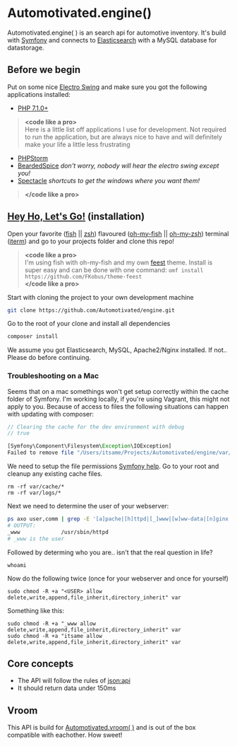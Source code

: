 # Automotivated.engine()
Automotivated.engine( ) is an search api for automotive inventory. It's build with [Symfony](http://symfony.com/) and connects to [Elasticsearch](https://www.elastic.co/) with a MySQL database for datastorage.


## Before we begin
Put on some nice [Electro Swing](https://www.youtube.com/watch?v=aUn2HvekSZY) and make sure you got the following applications installed:

- [PHP 7.1.0+](http://http://www.php.net/)

> **&lt;code like a pro&gt;**<br>
 Here is a little list off applications I use for development. Not required to run the application, but are always nice to have and will definitely make your life a little less frustrating
 - [PHPStorm](https://www.jetbrains.com/phpstorm/)
 - [BeardedSpice](https://beardedspice.github.io/) *don't worry, nobody will hear the electro swing except you!*
 - [Spectacle](https://www.spectacleapp.com/) *shortcuts to get the windows where you want them!*

> **&lt;/code like a pro&gt;**<br>

## [Hey Ho, Let's Go!](https://www.youtube.com/watch?v=ZDXdBx6UaLI) (installation)
Open your favorite ([fish](https://fishshell.com/) || [zsh](http://www.zsh.org/)) flavoured ([oh-my-fish](https://github.com/oh-my-fish/oh-my-fish) || [oh-my-zsh](https://github.com/robbyrussell/oh-my-zsh)) terminal ([iterm](https://www.iterm2.com/)) and go to your projects folder and clone this repo!

> **&lt;code like a pro&gt;**<br>
 I'm using fish with oh-my-fish and my own [feest](https://github.com/FKobus/theme-feest) theme. Install is super easy and can be done with one command: `omf install https://github.com/FKobus/theme-feest`<br>
 **&lt;/code like a pro&gt;**<br>

Start with cloning the project to your own development machine

```sh
git clone https://github.com/Automotivated/engine.git
```
Go to the root of your clone and install all dependencies
```sh
composer install
```

We assume you got Elasticsearch, MySQL, Apache2/Nginx installed. If not.. Please do before continuing.

### Troubleshooting on a Mac
Seems that on a mac somethings won't get setup correctly within the cache folder of Symfony. I'm working locally, if you're using Vagrant, this might not apply to you.
Because of access to files the following situations can happen with updating with composer:

```php
// Clearing the cache for the dev environment with debug
// true

[Symfony\Component\Filesystem\Exception\IOException]
Failed to remove file "/Users/itsame/Projects/Automotivated/engine/var/cache/de~/profiler/de/56/aa56de": .
```
We need to setup the file permissions [Symfony help](http://symfony.com/doc/current/setup/file_permissions.html).
Go to your root and cleanup any existing cache files.

```
rm -rf var/cache/*
rm -rf var/logs/*
```
Next we need to determine the user of your webserver:
```sh
ps axo user,comm | grep -E '[a]pache|[h]ttpd|[_]www|[w]ww-data|[n]ginx' | grep -v root | head -1
# OUTPUT:
_www             /usr/sbin/httpd
# _www is the user
```
Followed by determing who you are.. isn't that the real question in life?
```
whoami
```
Now do the following twice (once for your webserver and once for yourself)
```
sudo chmod -R +a "<USER> allow delete,write,append,file_inherit,directory_inherit" var
```
Something like this:
```
sudo chmod -R +a "_www allow delete,write,append,file_inherit,directory_inherit" var
sudo chmod -R +a "itsame allow delete,write,append,file_inherit,directory_inherit" var
```

## Core concepts
- The API will follow the rules of [json:api](http://jsonapi.org/)
- It should return data under 150ms

## Vroom
This API is build for [Automotivated.vroom( )](https://github.com/Automotivated/vroom) and is out of the box compatible with eachother. How sweet!
